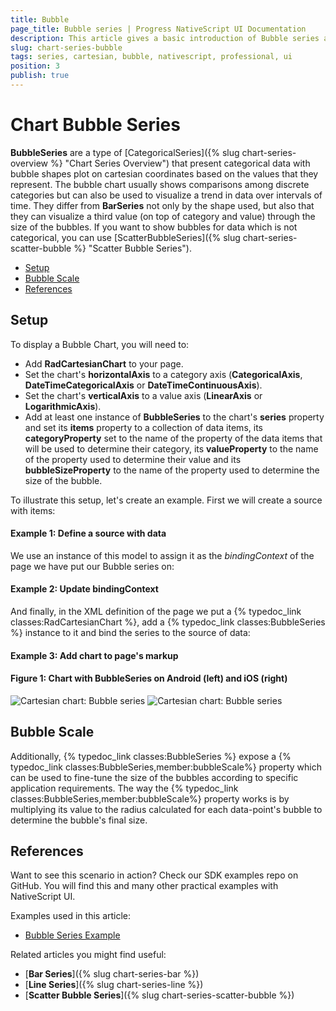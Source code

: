 ```yaml
---
title: Bubble
page_title: Bubble series | Progress NativeScript UI Documentation
description: This article gives a basic introduction of Bubble series and continues with a sample scenario of how Bubble series are used.
slug: chart-series-bubble
tags: series, cartesian, bubble, nativescript, professional, ui
position: 3
publish: true
---
```


# Chart Bubble Series

**BubbleSeries** are a type of [CategoricalSeries]({% slug chart-series-overview %} "Chart Series Overview") that present categorical data with bubble shapes plot on cartesian coordinates based on the values that they represent. The bubble chart usually shows comparisons among discrete categories but can also be used to visualize a trend in data over intervals of time. They differ from **BarSeries** not only by the shape used, but also that they can visualize a third value (on top of category and value) through the size of the bubbles. If you want to show bubbles for data which is not categorical, you can use [ScatterBubbleSeries]({% slug chart-series-scatter-bubble %} "Scatter Bubble Series").

* [Setup](#setup)
* [Bubble Scale](#bubble-scale)
* [References](#references)

## Setup

To display a Bubble Chart, you will need to:
* Add **RadCartesianChart** to your page.
* Set the chart's **horizontalAxis** to a category axis (**CategoricalAxis**, **DateTimeCategoricalAxis** or **DateTimeContinuousAxis**).
* Set the chart's **verticalAxis** to a value axis (**LinearAxis** or **LogarithmicAxis**).
* Add at least one instance of **BubbleSeries**  to the chart's **series** property and set its **items** property to a collection of data items, its **categoryProperty** set to the name of the property of the data items that will be used to determine their category, its **valueProperty** to the name of the property used to determine their value and its **bubbleSizeProperty** to the name of the property used to determine the size of the bubble.

To illustrate this setup, let's create an example. First we will create a source with items:

#### Example 1: Define a source with data

<snippet id='bubble-data-source'/>

We use an instance of this model to assign it as the *bindingContext* of the page we have put our Bubble series on:

#### Example 2: Update bindingContext

<snippet id='binding-context-bubble-series'/>

And finally, in the XML definition of the page we put a {% typedoc_link classes:RadCartesianChart %}, add a {% typedoc_link classes:BubbleSeries %} instance to it and bind the series to the source of data:

#### Example 3: Add chart to page's markup

<snippet id='bubble-series'/>

#### Figure 1: Chart with BubbleSeries on Android (left) and iOS (right)

![Cartesian chart: Bubble series](../../../../img/ns_ui/bubble_series_android.png "Bubble series on Android.") ![Cartesian chart: Bubble series](../../../../img/ns_ui/bubble_series_ios.png "Bubble series on iOS.")

## Bubble Scale

Additionally, {% typedoc_link classes:BubbleSeries %} expose a {% typedoc_link classes:BubbleSeries,member:bubbleScale%} property which can be used to fine-tune the size of the bubbles according to specific application requirements. The way the {% typedoc_link classes:BubbleSeries,member:bubbleScale%} property works is by multiplying its value to the radius calculated for each data-point's bubble to determine the bubble's final size.

## References

Want to see this scenario in action?
Check our SDK examples repo on GitHub. You will find this and many other practical examples with NativeScript UI.

Examples used in this article:

* [Bubble Series Example](https://github.com/NativeScript/nativescript-ui-samples/tree/master/chart/app/examples/series/bubble)

Related articles you might find useful:

* [**Bar Series**]({% slug chart-series-bar %})
* [**Line Series**]({% slug chart-series-line %})
* [**Scatter Bubble Series**]({% slug chart-series-scatter-bubble %})
